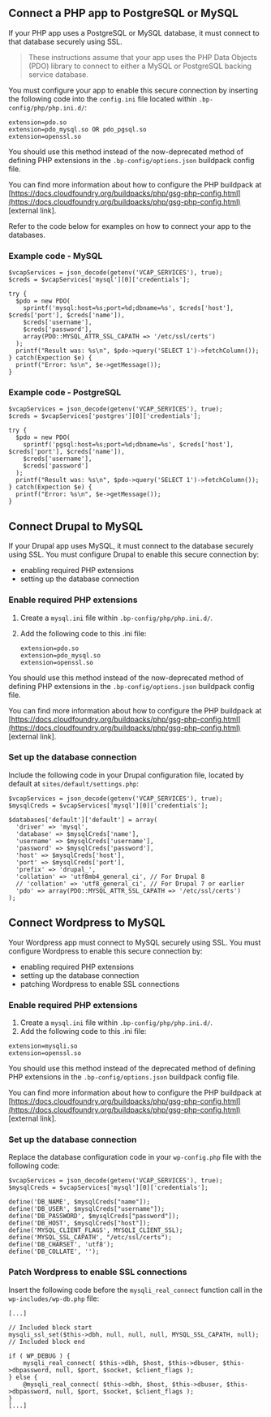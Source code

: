 ## Connect a PHP app to PostgreSQL or MySQL

If your PHP app uses a PostgreSQL or MySQL database, it must connect to that database securely using SSL. 

> These instructions assume that your app uses the PHP Data Objects (PDO) library to connect to either a MySQL or PostgreSQL backing service database.

You must configure your app to enable this secure connection by inserting the following code into the `config.ini` file located within `.bp-config/php/php.ini.d/`:

```
extension=pdo.so
extension=pdo_mysql.so OR pdo_pgsql.so
extension=openssl.so
```

You should use this method instead of the now-deprecated method of defining PHP extensions in the `.bp-config/options.json` buildpack config file.

You can find more information about how to configure the PHP buildpack at [https://docs.cloudfoundry.org/buildpacks/php/gsg-php-config.html](https://docs.cloudfoundry.org/buildpacks/php/gsg-php-config.html) [external link].

Refer to the code below for examples on how to connect your app to the databases.

### Example code - MySQL

```
$vcapServices = json_decode(getenv('VCAP_SERVICES'), true);
$creds = $vcapServices['mysql'][0]['credentials'];

try {
  $pdo = new PDO(
    sprintf('mysql:host=%s;port=%d;dbname=%s', $creds['host'], $creds['port'], $creds['name']),
    $creds['username'],
    $creds['password'],
    array(PDO::MYSQL_ATTR_SSL_CAPATH => '/etc/ssl/certs')
  );
  printf("Result was: %s\n", $pdo->query('SELECT 1')->fetchColumn());
} catch(Expection $e) {
  printf("Error: %s\n", $e->getMessage());
}
```

### Example code - PostgreSQL

```
$vcapServices = json_decode(getenv('VCAP_SERVICES'), true);
$creds = $vcapServices['postgres'][0]['credentials'];

try {
  $pdo = new PDO(
    sprintf('pgsql:host=%s;port=%d;dbname=%s', $creds['host'], $creds['port'], $creds['name']),
    $creds['username'],
    $creds['password']
  );
  printf("Result was: %s\n", $pdo->query('SELECT 1')->fetchColumn());
} catch(Expection $e) {
  printf("Error: %s\n", $e->getMessage());
}
```

## Connect Drupal to MySQL

If your Drupal app uses MySQL, it must connect to the database securely using SSL. You must configure Drupal to enable this secure connection by: 

- enabling required PHP extensions
- setting up the database connection

### Enable required PHP extensions

1. Create a `mysql.ini` file within `.bp-config/php/php.ini.d/`.
2. Add the following code to this .ini file:

    ```
    extension=pdo.so
    extension=pdo_mysql.so
    extension=openssl.so
    ```
You should use this method instead of the now-deprecated method of defining PHP extensions in the `.bp-config/options.json` buildpack config file.

You can find more information about how to configure the PHP buildpack at [https://docs.cloudfoundry.org/buildpacks/php/gsg-php-config.html](https://docs.cloudfoundry.org/buildpacks/php/gsg-php-config.html) [external link].

### Set up the database connection

Include the following code in your Drupal configuration file, located by default at `sites/default/settings.php`:

```
$vcapServices = json_decode(getenv('VCAP_SERVICES'), true);
$mysqlCreds = $vcapServices['mysql'][0]['credentials'];

$databases['default']['default'] = array(
  'driver' => 'mysql',
  'database' => $mysqlCreds['name'],
  'username' => $mysqlCreds['username'],
  'password' => $mysqlCreds['password'],
  'host' => $mysqlCreds['host'],
  'port' => $mysqlCreds['port'],
  'prefix' => 'drupal_',
  'collation' => 'utf8mb4_general_ci', // For Drupal 8
  // 'collation' => 'utf8_general_ci', // For Drupal 7 or earlier
  'pdo' => array(PDO::MYSQL_ATTR_SSL_CAPATH => '/etc/ssl/certs')
);
```

## Connect Wordpress to MySQL

Your Wordpress app must connect to MySQL securely using SSL. You must configure Wordpress to enable this secure connection by: 

- enabling required PHP extensions
- setting up the database connection
- patching Wordpress to enable SSL connections

### Enable required PHP extensions

1. Create a `mysql.ini` file within `.bp-config/php/php.ini.d/`.
2. Add the following code to this .ini file:

```
extension=mysqli.so
extension=openssl.so
```
You should use this method instead of the deprecated method of defining PHP extensions in the `.bp-config/options.json` buildpack config file.

You can find more information about how to configure the PHP buildpack at [https://docs.cloudfoundry.org/buildpacks/php/gsg-php-config.html](https://docs.cloudfoundry.org/buildpacks/php/gsg-php-config.html) [external link].

### Set up the database connection

Replace the database configuration code in your `wp-config.php` file with the following code:


```
$vcapServices = json_decode(getenv('VCAP_SERVICES'), true);
$mysqlCreds = $vcapServices['mysql'][0]['credentials'];

define('DB_NAME', $mysqlCreds["name"]);
define('DB_USER', $mysqlCreds["username"]);
define('DB_PASSWORD', $mysqlCreds["password"]);
define('DB_HOST', $mysqlCreds["host"]);
define('MYSQL_CLIENT_FLAGS', MYSQLI_CLIENT_SSL);
define('MYSQL_SSL_CAPATH', "/etc/ssl/certs");
define('DB_CHARSET', 'utf8');
define('DB_COLLATE', '');
```

### Patch Wordpress to enable SSL connections

Insert the following code before the `mysqli_real_connect` function call in the `wp-includes/wp-db.php` file:


```
[...]

// Included block start
mysqli_ssl_set($this->dbh, null, null, null, MYSQL_SSL_CAPATH, null);
// Included block end

if ( WP_DEBUG ) {
    mysqli_real_connect( $this->dbh, $host, $this->dbuser, $this->dbpassword, null, $port, $socket, $client_flags );
} else {
    @mysqli_real_connect( $this->dbh, $host, $this->dbuser, $this->dbpassword, null, $port, $socket, $client_flags );
}
[...]
```

